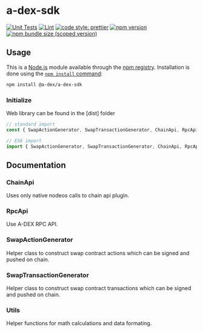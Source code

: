 # a-dex-sdk

[![Unit Tests](https://github.com/A-DEX/a-dex-sdk/workflows/Unit%20Tests/badge.svg)](https://github.com/A-DEX/a-dex-sdk/actions?query=workflow%3A%22Unit+Tests%22)
[![Lint](https://github.com/A-DEX/a-dex-sdk/workflows/Lint/badge.svg)](https://github.com/A-DEX/a-dex-sdk/actions?query=workflow%3ALint)
[![code style: prettier](https://img.shields.io/badge/code_style-prettier-ff69b4.svg?style=flat-square)](https://github.com/prettier/prettier)
[![npm version](https://img.shields.io/npm/v/@a-dex/a-dex-sdk/latest.svg)](https://www.npmjs.com/package/@a-dex/adex-sdk/v/latest)
[![npm bundle size (scoped version)](https://img.shields.io/bundlephobia/minzip/@a-dex/a=dex-sdk/latest.svg)](https://bundlephobia.com/result?p=@a-dex/a-dex-sdk@latest)

## Usage

This is a [Node.js](https://nodejs.org/en/) module available through the
[npm registry](https://www.npmjs.com/). Installation is done using the
[`npm install` command](https://docs.npmjs.com/getting-started/installing-npm-packages-locally):

```sh
npm install @a-dex/a-dex-sdk
```

### Initialize

Web library can be found in the [dist] folder

```javascript
// standard import
const { SwapActionGenerator, SwapTransactionGenerator, ChainApi, RpcApi } = require("@a-dex/a-dex-sdk");

// ES6 import
import { SwapActionGenerator, SwapTransactionGenerator, ChainApi, RpcApi } from "@a-dex/a-dex-sdk";
```

## Documentation

### ChainApi

Uses only native nodeos calls to chain api plugin.

### RpcApi

Use A-DEX RPC API.

### SwapActionGenerator

Helper class to construct swap contract actions which can be signed and pushed on chain.

### SwapTransactionGenerator

Helper class to construct swap contract transactions which can be signed and pushed on chain.

### Utils

Helper functions for math calculations and data formating.